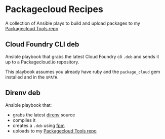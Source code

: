 # Packagecloud Recipes

A collection of Ansible plays to build and upload packages to my [Packagecloud Tools repo](https://packagecloud.io/aussielunix/tools)

## Cloud Foundry CLI deb

Ansible playbook that grabs the latest Cloud Foundry cli `.deb` and sends it up to a Packagecloud.io repository.

This playbook assumes you already have ruby and the `package_cloud` gem installed and in the `$PATH`.

## Direnv deb

Ansible playbook that:

* grabs the latest [direnv](https://github.com/direnv/direnv) source
* compiles it
* creates a `.deb` using [fpm](https://github.com/jordansissel/fpm)
* uploads to my [Packagecloud Tools repo](https://packagecloud.io/aussielunix/tools)
